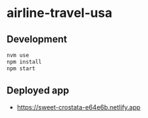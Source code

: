 # airline-travel-usa

## Development
``` bash
nvm use
npm install
npm start
```

## Deployed app
- https://sweet-crostata-e64e6b.netlify.app
